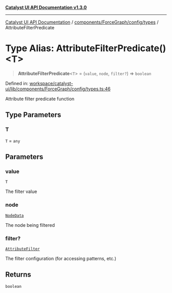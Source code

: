 [**Catalyst UI API Documentation v1.3.0**](../../../../../README.md)

---

[Catalyst UI API Documentation](../../../../../README.md) / [components/ForceGraph/config/types](../README.md) / AttributeFilterPredicate

# Type Alias: AttributeFilterPredicate()\<T\>

> **AttributeFilterPredicate**\<`T`\> = (`value`, `node`, `filter?`) => `boolean`

Defined in: [workspace/catalyst-ui/lib/components/ForceGraph/config/types.ts:46](https://github.com/TheBranchDriftCatalyst/catalyst-ui/blob/main/lib/components/ForceGraph/config/types.ts#L46)

Attribute filter predicate function

## Type Parameters

### T

`T` = `any`

## Parameters

### value

`T`

The filter value

### node

[`NodeData`](../../../types/interfaces/NodeData.md)

The node being filtered

### filter?

[`AttributeFilter`](../interfaces/AttributeFilter.md)

The filter configuration (for accessing patterns, etc.)

## Returns

`boolean`
